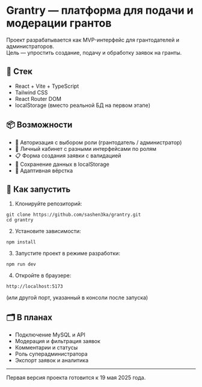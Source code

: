 # Grantry — платформа для подачи и модерации грантов

Проект разрабатывается как MVP-интерфейс для грантодателей и администраторов.  
Цель — упростить создание, подачу и обработку заявок на гранты.

## 🔧 Стек

- React + Vite + TypeScript  
- Tailwind CSS  
- React Router DOM  
- localStorage (вместо реальной БД на первом этапе)

## 📦 Возможности

- 🔐 Авторизация с выбором роли (грантодатель / администратор)  
- 🧾 Личный кабинет с разными интерфейсами по ролям  
- 📋 Форма создания заявки с валидацией  
- 💾 Сохранение данных в localStorage  
- 📱 Адаптивная вёрстка

## 🚀 Как запустить

1. Клонируйте репозиторий:

```
git clone https://github.com/sashen3ka/grantry.git
cd grantry
```

2. Установите зависимости:

```
npm install
```

3. Запустите проект в режиме разработки:

```
npm run dev
```

4. Откройте в браузере:

```
http://localhost:5173
```

(или другой порт, указанный в консоли после запуска)

## 🗂 В планах

- Подключение MySQL и API  
- Модерация и фильтрация заявок  
- Комментарии и статусы  
- Роль суперадминистратора  
- Экспорт заявок и аналитика

---

Первая версия проекта готовится к 19 мая 2025 года.
